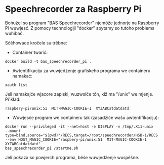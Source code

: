 # Speechrecorder za Raspberry Pi

Bohužel so program "BAS Speechrecorder" njemóže jednorje na Raspberry Pi wuwjesć.
Z pomocy technologiji "docker" spytamy so tutoho problema wuhibać.

Sćěhowace kročele su trěbne:

* Container twarić:

```console
docker build -t bas_speechrecorder_pi .
```

* Awtentifikaciju za wuwjedźenje grafiskeho programa we containeru namakać:

```console
xauth list
```

Jeli namakajće wjacore zapiski, wuzwolće tón, kiž ma "/unix" we mjenje. Přikład:

```console
raspbery-pi/unix:51  MIT-MAGIC-COOKIE-1  XYZABCatdatdatd
```

* Wuwjesće program we containeru tak (zasadźiće wašu awtentifikaciju):

```console
docker run --privileged -it --net=host -e DISPLAY -v /tmp/.X11-unix 
--mount type=bind,source="$(pwd)"/RECS,target=/root/speechrecorder/HSB-1/RECS 
--env HOST_MAGIC_COOKIE="raspbery-pi/unix:51  MIT-MAGIC-COOKIE-1  XYZABCatdatdatd" 
bas_speechrecorder_pi /startme.sh
```

Jeli pokaza so powjerch programa, běše wuwjedźenje wuspěšne.
